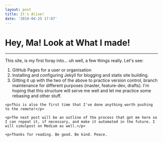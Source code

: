 ```yaml
---
layout: post
title: It's Alive!
date: '2019-04-25 17:07'
---
```


<link href="{{ "/assets/css/style.css" | relative_url }}" rel="stylesheet">

<div id="blockOList">
<h1> Hey, Ma! Look at What I made! </h1>
<hr />
This site, is my first foray into... uh well, a few things really. Let's see:
  <ol>
    <li>GitHub Pages for a user or organisation</li>
    <li>Installing and configuring Jekyll for blogging and statis site building.</li>
    <li>Gitting it up with the two of the above to practice version control, branch maintenance for different purposes (master, feature-dev, drafts).  I'm hoping that this structure will serve me well and let me practice some rebasing and other stuff.</li>
  </ol>

    <p>This is also the first time that I've done anything worth pushing to the remote!</p>

    <p>The next post will be an outline of the process that got me here so I can repeat it, if necessary, and make it automated in the future. I will simulpost on Medium as well.</p>

    <p>Thanks for reading. Be good. Be kind. Peace.

</div>
